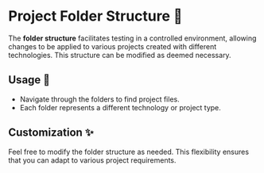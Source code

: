 # **Project Folder Structure** 🎨

The **folder structure** facilitates testing in a controlled environment, allowing changes to be applied to various projects created with different technologies. This structure can be modified as deemed necessary.

## **Usage** 📁

- Navigate through the folders to find project files.
- Each folder represents a different technology or project type.

## **Customization** ✨

Feel free to modify the folder structure as needed. This flexibility ensures that you can adapt to various project requirements.

